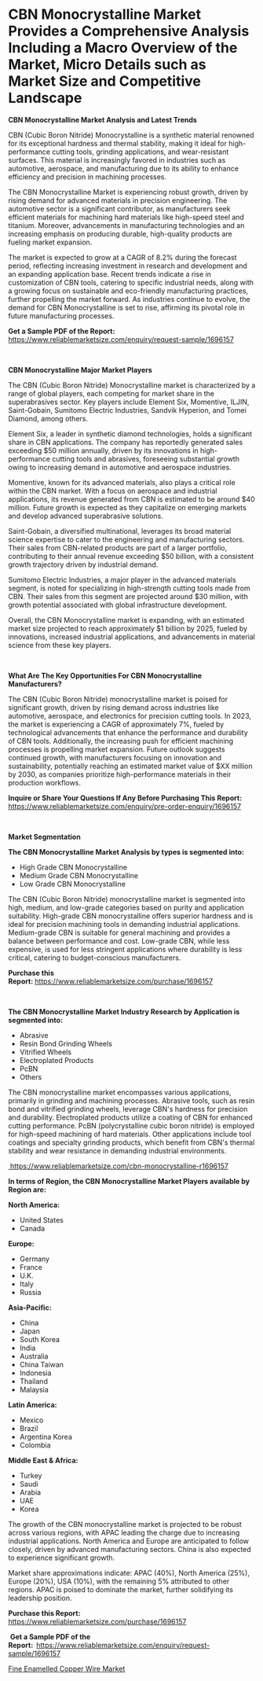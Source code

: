 <p><h1>CBN Monocrystalline Market Provides a Comprehensive Analysis Including a Macro Overview of the Market, Micro Details such as Market Size and Competitive Landscape</h1></p><p><strong>CBN Monocrystalline Market Analysis and Latest Trends</strong></p>
<p><p>CBN (Cubic Boron Nitride) Monocrystalline is a synthetic material renowned for its exceptional hardness and thermal stability, making it ideal for high-performance cutting tools, grinding applications, and wear-resistant surfaces. This material is increasingly favored in industries such as automotive, aerospace, and manufacturing due to its ability to enhance efficiency and precision in machining processes.</p><p>The CBN Monocrystalline Market is experiencing robust growth, driven by rising demand for advanced materials in precision engineering. The automotive sector is a significant contributor, as manufacturers seek efficient materials for machining hard materials like high-speed steel and titanium. Moreover, advancements in manufacturing technologies and an increasing emphasis on producing durable, high-quality products are fueling market expansion.</p><p>The market is expected to grow at a CAGR of 8.2% during the forecast period, reflecting increasing investment in research and development and an expanding application base. Recent trends indicate a rise in customization of CBN tools, catering to specific industrial needs, along with a growing focus on sustainable and eco-friendly manufacturing practices, further propelling the market forward. As industries continue to evolve, the demand for CBN Monocrystalline is set to rise, affirming its pivotal role in future manufacturing processes.</p></p>
<p><strong>Get a Sample PDF of the Report:&nbsp;</strong> <a href="https://www.reliablemarketsize.com/enquiry/request-sample/1696157?utm_campaign=1197&utm_medium=2&utm_source=Github&utm_content=ia&utm_term=08012025&utm_id=cbn-monocrystalline">https://www.reliablemarketsize.com/enquiry/request-sample/1696157</a></p>
<p>&nbsp;</p>
<p><strong>CBN Monocrystalline Major Market Players</strong></p>
<p><p>The CBN (Cubic Boron Nitride) Monocrystalline market is characterized by a range of global players, each competing for market share in the superabrasives sector. Key players include Element Six, Momentive, ILJIN, Saint-Gobain, Sumitomo Electric Industries, Sandvik Hyperion, and Tomei Diamond, among others.</p><p>Element Six, a leader in synthetic diamond technologies, holds a significant share in CBN applications. The company has reportedly generated sales exceeding $50 million annually, driven by its innovations in high-performance cutting tools and abrasives, foreseeing substantial growth owing to increasing demand in automotive and aerospace industries.</p><p>Momentive, known for its advanced materials, also plays a critical role within the CBN market. With a focus on aerospace and industrial applications, its revenue generated from CBN is estimated to be around $40 million. Future growth is expected as they capitalize on emerging markets and develop advanced superabrasive solutions.</p><p>Saint-Gobain, a diversified multinational, leverages its broad material science expertise to cater to the engineering and manufacturing sectors. Their sales from CBN-related products are part of a larger portfolio, contributing to their annual revenue exceeding $50 billion, with a consistent growth trajectory driven by industrial demand.</p><p>Sumitomo Electric Industries, a major player in the advanced materials segment, is noted for specializing in high-strength cutting tools made from CBN. Their sales from this segment are projected around $30 million, with growth potential associated with global infrastructure development.</p><p>Overall, the CBN Monocrystalline market is expanding, with an estimated market size projected to reach approximately $1 billion by 2025, fueled by innovations, increased industrial applications, and advancements in material science from these key players.</p></p>
<p>&nbsp;</p>
<p><strong>What Are The Key Opportunities For CBN Monocrystalline Manufacturers?</strong></p>
<p><p>The CBN (Cubic Boron Nitride) monocrystalline market is poised for significant growth, driven by rising demand across industries like automotive, aerospace, and electronics for precision cutting tools. In 2023, the market is experiencing a CAGR of approximately 7%, fueled by technological advancements that enhance the performance and durability of CBN tools. Additionally, the increasing push for efficient machining processes is propelling market expansion. Future outlook suggests continued growth, with manufacturers focusing on innovation and sustainability, potentially reaching an estimated market value of $XX million by 2030, as companies prioritize high-performance materials in their production workflows.</p></p>
<p><strong>Inquire or Share Your Questions If Any Before Purchasing This Report:</strong> <a href="https://www.reliablemarketsize.com/enquiry/pre-order-enquiry/1696157?utm_campaign=1197&utm_medium=2&utm_source=Github&utm_content=ia&utm_term=08012025&utm_id=cbn-monocrystalline">https://www.reliablemarketsize.com/enquiry/pre-order-enquiry/1696157</a></p>
<p>&nbsp;</p>
<p><strong>Market Segmentation</strong></p>
<p><strong>The CBN Monocrystalline Market Analysis by types is segmented into:</strong></p>
<p><ul><li>High Grade CBN Monocrystalline</li><li>Medium Grade CBN Monocrystalline</li><li>Low Grade CBN Monocrystalline</li></ul></p>
<p><p>The CBN (Cubic Boron Nitride) monocrystalline market is segmented into high, medium, and low-grade categories based on purity and application suitability. High-grade CBN monocrystalline offers superior hardness and is ideal for precision machining tools in demanding industrial applications. Medium-grade CBN is suitable for general machining and provides a balance between performance and cost. Low-grade CBN, while less expensive, is used for less stringent applications where durability is less critical, catering to budget-conscious manufacturers.</p></p>
<p><strong>Purchase this Report:&nbsp;</strong><a href="https://www.reliablemarketsize.com/purchase/1696157?utm_campaign=1197&utm_medium=2&utm_source=Github&utm_content=ia&utm_term=08012025&utm_id=cbn-monocrystalline">https://www.reliablemarketsize.com/purchase/1696157</a></p>
<p>&nbsp;</p>
<p><strong>The CBN Monocrystalline Market Industry Research by Application is segmented into:</strong></p>
<p><ul><li>Abrasive</li><li>Resin Bond Grinding Wheels</li><li>Vitrified Wheels</li><li>Electroplated Products</li><li>PcBN</li><li>Others</li></ul></p>
<p><p>The CBN monocrystalline market encompasses various applications, primarily in grinding and machining processes. Abrasive tools, such as resin bond and vitrified grinding wheels, leverage CBN's hardness for precision and durability. Electroplated products utilize a coating of CBN for enhanced cutting performance. PcBN (polycrystalline cubic boron nitride) is employed for high-speed machining of hard materials. Other applications include tool coatings and specialty grinding products, which benefit from CBN's thermal stability and wear resistance in demanding industrial environments.</p></p>
<p><a href="https://www.reliablemarketsize.com/cbn-monocrystalline-r1696157?utm_campaign=1197&utm_medium=2&utm_source=Github&utm_content=ia&utm_term=08012025&utm_id=cbn-monocrystalline">&nbsp;https://www.reliablemarketsize.com/cbn-monocrystalline-r1696157</a></p>
<p><strong>In terms of Region, the CBN Monocrystalline Market Players available by Region are:</strong></p>
<p>
    <p> <strong> North America: </strong>
        <ul>
            <li>United States</li>
            <li>Canada</li>
        </ul>
        </p> 
    <p> <strong> Europe: </strong>
        <ul>
            <li>Germany</li>
            <li>France</li>
            <li>U.K.</li>
            <li>Italy</li>
            <li>Russia</li>
        </ul>
        </p> 
    <p> <strong> Asia-Pacific: </strong>
        <ul>
            <li>China</li>
            <li>Japan</li>
            <li>South Korea</li>
            <li>India</li>
            <li>Australia</li>
            <li>China Taiwan</li>
            <li>Indonesia</li>
            <li>Thailand</li>
            <li>Malaysia</li>
        </ul>
        </p> 
    <p> <strong> Latin America: </strong>
        <ul>
            <li>Mexico</li>
            <li>Brazil</li>
            <li>Argentina Korea</li>
            <li>Colombia</li>
        </ul>
        </p> 
    <p> <strong> Middle East & Africa: </strong>
        <ul>
            <li>Turkey</li>
            <li>Saudi</li>
            <li>Arabia</li>
            <li>UAE</li>
            <li>Korea</li>
        </ul>
    </p>
    </p>
<p><p>The growth of the CBN monocrystalline market is projected to be robust across various regions, with APAC leading the charge due to increasing industrial applications. North America and Europe are anticipated to follow closely, driven by advanced manufacturing sectors. China is also expected to experience significant growth. </p><p>Market share approximations indicate: APAC (40%), North America (25%), Europe (20%), USA (10%), with the remaining 5% attributed to other regions. APAC is poised to dominate the market, further solidifying its leadership position.</p></p>
<p><strong>Purchase this Report: </strong><a href="https://www.reliablemarketsize.com/purchase/1696157?utm_campaign=1197&utm_medium=2&utm_source=Github&utm_content=ia&utm_term=08012025&utm_id=cbn-monocrystalline">https://www.reliablemarketsize.com/purchase/1696157</a></p>
<p>&nbsp;<strong>Get a Sample PDF of the Report:&nbsp;&nbsp;</strong><a href="https://www.reliablemarketsize.com/enquiry/request-sample/1696157?utm_campaign=1197&utm_medium=2&utm_source=Github&utm_content=ia&utm_term=08012025&utm_id=cbn-monocrystalline">https://www.reliablemarketsize.com/enquiry/request-sample/1696157</a></p>
<p><strong></strong></p>
<p><p><a href="https://github.com/prosalinda88/Market-Research-Report-List-7/blob/main/fine-enamelled-copper-wire-market.md?utm_campaign=1197&utm_medium=2&utm_source=Github&utm_content=ia&utm_term=08012025&utm_id=cbn-monocrystalline">Fine Enamelled Copper Wire Market</a></p></p>